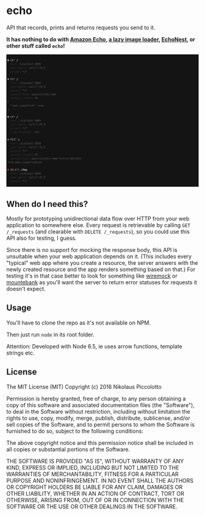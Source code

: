 # echo

API that records, prints and returns requests you send to it.

**It has nothing to do with [Amazon Echo](https://en.wikipedia.org/wiki/Amazon_Echo), [a lazy image loader](https://github.com/toddmotto/echo), [EchoNest](http://the.echonest.com/), or other stuff called `echo`!**

![Echo](./img/echo.png)

## When do I need this?

Mostly for prototyping unidirectional data flow over HTTP from your web application to somewhere else. Every request is retrievable by calling `GET /_requests` (and clearable with `DELETE /_requests`), so you could use this API also for testing, I guess.

Since there is no support for mocking the response body, this API is unsuitable when your web application depends on it. (This includes every "typical" web app where you create a resource, the server answers with the newly created resource and the app renders something based on that.) For testing it's in that case better to look for something like [wiremock](http://wiremock.org/) or [mountebank](http://www.mbtest.org/) as you'll want the server to return error statuses for requests it doesn't expect.

## Usage

You'll have to clone the repo as it's not available on NPM.

Then just run `node` in its root folder.

Attention: Developed with Node 6.5, ie uses arrow functions, template strings etc.

## License

The MIT License (MIT)
Copyright (c) 2016 Nikolaus Piccolotto

Permission is hereby granted, free of charge, to any person obtaining a copy of this software and associated documentation files (the "Software"), to deal in the Software without restriction, including without limitation the rights to use, copy, modify, merge, publish, distribute, sublicense, and/or sell copies of the Software, and to permit persons to whom the Software is furnished to do so, subject to the following conditions:

The above copyright notice and this permission notice shall be included in all copies or substantial portions of the Software.

THE SOFTWARE IS PROVIDED "AS IS", WITHOUT WARRANTY OF ANY KIND, EXPRESS OR IMPLIED, INCLUDING BUT NOT LIMITED TO THE WARRANTIES OF MERCHANTABILITY, FITNESS FOR A PARTICULAR PURPOSE AND NONINFRINGEMENT. IN NO EVENT SHALL THE AUTHORS OR COPYRIGHT HOLDERS BE LIABLE FOR ANY CLAIM, DAMAGES OR OTHER LIABILITY, WHETHER IN AN ACTION OF CONTRACT, TORT OR OTHERWISE, ARISING FROM, OUT OF OR IN CONNECTION WITH THE SOFTWARE OR THE USE OR OTHER DEALINGS IN THE SOFTWARE.
